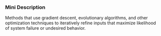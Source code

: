 ### Mini Description

Methods that use gradient descent, evolutionary algorithms, and other optimization techniques to iteratively refine inputs that maximize likelihood of system failure or undesired behavior.
